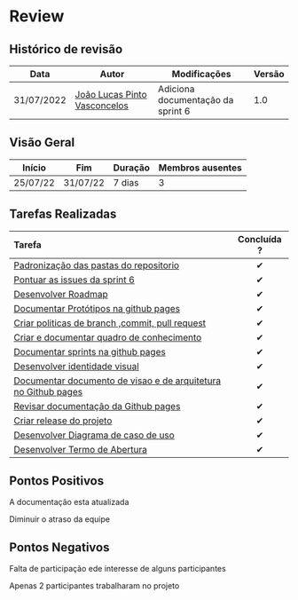 # Review

## Histórico de revisão

| Data       | Autor                                        | Modificações                      | Versão |
| ---------- | -------------------------------------------- | --------------------------------- | ------ |
| 31/07/2022 | [João Lucas Pinto Vasconcelos](https://github.com/HacKairos) | Adiciona documentação da sprint 6 | 1.0    |

## Visão Geral

Início | Fim | Duração | Membros ausentes
 ------ | --- | ------- | --------
 25/07/22 | 31/07/22 | 7 dias | 3

## Tarefas Realizadas

| Tarefa | Concluída ? |
| :------ | :--------: |
| [Padronização das pastas do repositorio](https://github.com/fga-eps-mds/Cebraspe-Tracker/issues/38) | ✔ |
| [Pontuar as issues da sprint 6 ](https://github.com/fga-eps-mds/Cebraspe-Tracker/issues/39) | ✔ |
| [Desenvolver Roadmap](https://github.com/fga-eps-mds/Cebraspe-Tracker/issues/40) | ✔ |
| [Documentar Protótipos na github pages](https://github.com/fga-eps-mds/Cebraspe-Tracker/issues/41) | ✔ |
| [Criar politicas de branch ,commit, pull request](https://github.com/fga-eps-mds/Cebraspe-Tracker/issues/42) | ✔ |
| [Criar e documentar quadro de conhecimento](https://github.com/fga-eps-mds/Cebraspe-Tracker/issues/45) | ✔ |
| [Documentar sprints na github pages](https://github.com/fga-eps-mds/Cebraspe-Tracker/issues/46) | ✔  
| [Desenvolver identidade visual](https://github.com/fga-eps-mds/Cebraspe-Tracker/issues/47) | ✔ 
| [Documentar documento de visao e de arquitetura no Github pages](https://github.com/fga-eps-mds/Cebraspe-Tracker/issues/48) | ✔  
| [Revisar documentação da Github pages](https://github.com/fga-eps-mds/Cebraspe-Tracker/issues/49) | ✔ 
| [Criar release do projeto](https://github.com/fga-eps-mds/Cebraspe-Tracker/issues/50) | ✔ 
| [Desenvolver Diagrama de caso de uso](https://github.com/fga-eps-mds/Cebraspe-Tracker/issues/53) | ✔ 
| [Desenvolver Termo de Abertura](https://github.com/fga-eps-mds/Cebraspe-Tracker/issues/55) | ✔ 
                                 
## Pontos Positivos
A documentação esta atualizada 

Diminuir o atraso da equipe

## Pontos Negativos
Falta de participação ede interesse de alguns participantes

Apenas 2 participantes trabalharam no projeto